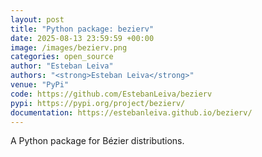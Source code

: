```yaml
---
layout: post
title: "Python package: bezierv"
date: 2025-08-13 23:59:59 +00:00
image: /images/bezierv.png
categories: open_source
author: "Esteban Leiva"
authors: "<strong>Esteban Leiva</strong>"
venue: "PyPi"
code: https://github.com/EstebanLeiva/bezierv
pypi: https://pypi.org/project/bezierv/
documentation: https://estebanleiva.github.io/bezierv/
---
```

 A Python package for Bézier distributions.